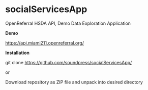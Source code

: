# socialServicesApp
OpenReferral HSDA API, Demo Data Exploration Application

**Demo**

https://api.miami211.openreferral.org/

**Installation**

git clone https://github.com/soundpress/socialServicesApp/

or

Download repository as ZIP file and unpack into desired directory
